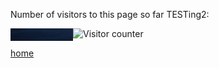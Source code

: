 

<p>Number of visitors to this page so far TESTing2:</p>

<img alt="Visitor counter" src="counter.php" />
<img align="left" src= "./canvas.png" width="100" height="20">

[home](./)
